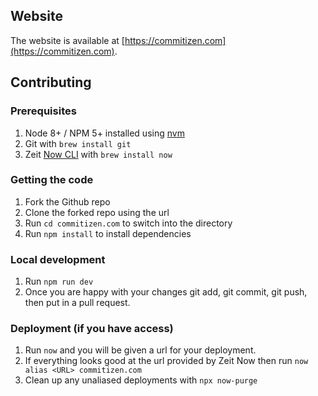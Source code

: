 ## Website

The website is available at [https://commitizen.com](https://commitizen.com).

## Contributing

### Prerequisites

1.  Node 8+ / NPM 5+ installed using [nvm](https://github.com/creationix/nvm)
1.  Git with `brew install git`
1.  Zeit [Now CLI](https://github.com/zeit/now-cli) with `brew install now`

### Getting the code

1.  Fork the Github repo
1.  Clone the forked repo using the url
1.  Run `cd commitizen.com` to switch into the directory
1.  Run `npm install` to install dependencies

### Local development

1.  Run `npm run dev`
1.  Once you are happy with your changes git add, git commit, git push, then put in a pull request.

### Deployment (if you have access)

1.  Run `now` and you will be given a url for your deployment.
1.  If everything looks good at the url provided by Zeit Now then run `now alias <URL> commitizen.com`
1.  Clean up any unaliased deployments with `npx now-purge`
